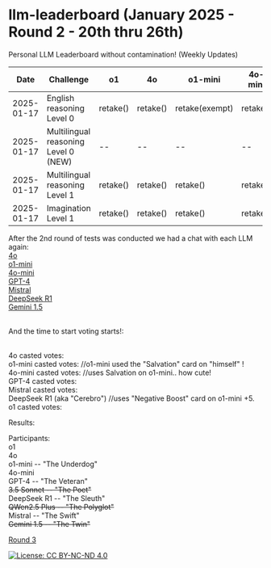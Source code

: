 # llm-leaderboard  (January 2025 - Round 2 - 20th thru 26th)
Personal LLM Leaderboard without contamination! (Weekly Updates)

| Date       | Challenge                             | o1               | 4o           | o1-mini            | 4o-mini         | GPT-4            | DeepSeek(R1)          | Mistral             |
|------------|---------------------------------------|------------------|--------------|--------------------|-----------------|------------------|-----------------------|---------------------|
| 2025-01-17 | English reasoning Level 0             |   retake()       |   retake()   |   retake(exempt)   |    retake()     |   retake(exempt) |   retake()            |   retake()          |
| 2025-01-17 | Multilingual reasoning Level 0 (NEW)  |   --             |   --         |   --               |    --           |   --             |   PASSED (67%)        |   --                |
| 2025-01-17 | Multilingual reasoning Level 1        |   retake()       |   retake()   |   retake()         |    retake()     |   retake()       |   retake()            |   retake()          |
| 2025-01-17 | Imagination Level 1                   |   retake()       |   retake()   |   retake()         |    retake()     |   retake()       |   retake()            |   retake()          |


After the 2nd round of tests was conducted we had a chat with each LLM again:<br>
    [4o]()<br>
    [o1-mini]()<br>
    [4o-mini]()<br>
    [GPT-4]()<br>
    [Mistral]()<br>
    [DeepSeek R1]()<br>
    [Gemini 1.5]()<br><br>

And the time to start voting starts!:<br><br>

4o casted votes:  <br>
o1-mini casted votes: //o1-mini used the "Salvation" card on "himself" ! <br>
4o-mini casted votes: //uses Salvation on o1-mini.. how cute! <br>
GPT-4 casted votes: <br>
Mistral casted votes:<br>
DeepSeek R1 (aka "Cerebro") //uses "Negative Boost" card on o1-mini +5.  <br>
o1 casted votes: <br>

Results:<br>

Participants:<br>
o1<br>
4o<br>
o1-mini -- "The Underdog"<br>
4o-mini<br>
GPT-4 -- "The Veteran"<br>
<strike>3.5 Sonnet -- "The Poet"</strike><br>
DeepSeek R1 -- "The Sleuth"<br>
<strike>QWen2.5 Plus -- "The Polyglot"</strike><br>
Mistral -- "The Swift"<br>
<strike>Gemini 1.5 -- "The Twin"</strike><br>

[Round 3](https://github.com/dpittaluga76/llm-leaderboard/main/ROUND3.md)

[![License: CC BY-NC-ND 4.0](https://img.shields.io/badge/License-CC%20BY--NC--ND%204.0-lightgrey.svg)](https://creativecommons.org/licenses/by-nc-nd/4.0/)

